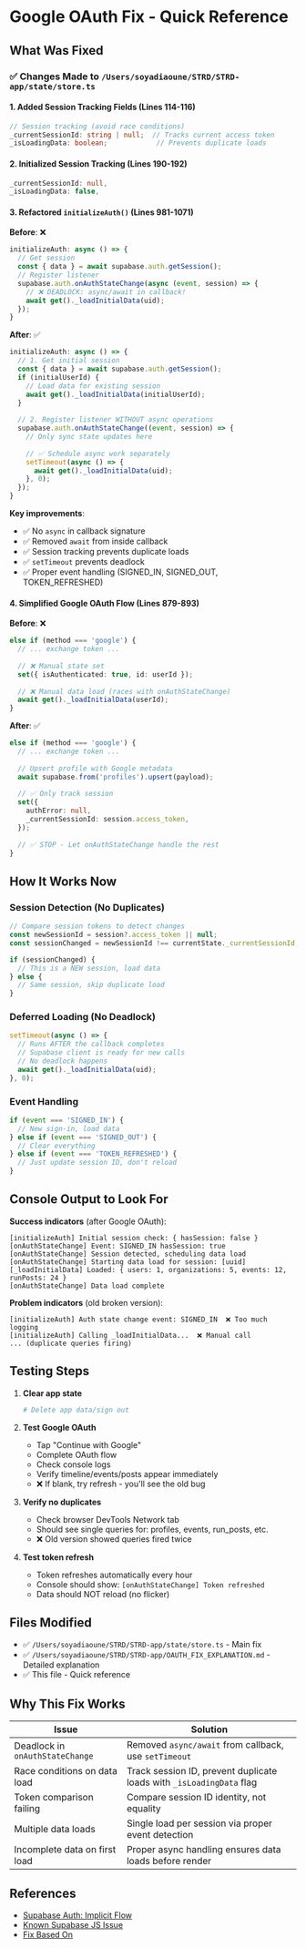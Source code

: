 # Google OAuth Fix - Quick Reference

## What Was Fixed

### ✅ Changes Made to `/Users/soyadiaoune/STRD/STRD-app/state/store.ts`

#### 1. **Added Session Tracking Fields** (Lines 114-116)
```typescript
// Session tracking (avoid race conditions)
_currentSessionId: string | null;  // Tracks current access token
_isLoadingData: boolean;            // Prevents duplicate loads
```

#### 2. **Initialized Session Tracking** (Lines 190-192)
```typescript
_currentSessionId: null,
_isLoadingData: false,
```

#### 3. **Refactored `initializeAuth()`** (Lines 981-1071)

**Before**: ❌
```typescript
initializeAuth: async () => {
  // Get session
  const { data } = await supabase.auth.getSession();
  // Register listener
  supabase.auth.onAuthStateChange(async (event, session) => {
    // ❌ DEADLOCK: async/await in callback!
    await get()._loadInitialData(uid);
  });
}
```

**After**: ✅
```typescript
initializeAuth: async () => {
  // 1. Get initial session
  const { data } = await supabase.auth.getSession();
  if (initialUserId) {
    // Load data for existing session
    await get()._loadInitialData(initialUserId);
  }
  
  // 2. Register listener WITHOUT async operations
  supabase.auth.onAuthStateChange((event, session) => {
    // Only sync state updates here
    
    // ✅ Schedule async work separately
    setTimeout(async () => {
      await get()._loadInitialData(uid);
    }, 0);
  });
}
```

**Key improvements**:
- ✅ No `async` in callback signature
- ✅ Removed `await` from inside callback
- ✅ Session tracking prevents duplicate loads
- ✅ `setTimeout` prevents deadlock
- ✅ Proper event handling (SIGNED_IN, SIGNED_OUT, TOKEN_REFRESHED)

#### 4. **Simplified Google OAuth Flow** (Lines 879-893)

**Before**: ❌
```typescript
else if (method === 'google') {
  // ... exchange token ...
  
  // ❌ Manual state set
  set({ isAuthenticated: true, id: userId });
  
  // ❌ Manual data load (races with onAuthStateChange)
  await get()._loadInitialData(userId);
}
```

**After**: ✅
```typescript
else if (method === 'google') {
  // ... exchange token ...
  
  // Upsert profile with Google metadata
  await supabase.from('profiles').upsert(payload);
  
  // ✅ Only track session
  set({
    authError: null,
    _currentSessionId: session.access_token,
  });
  
  // ✅ STOP - Let onAuthStateChange handle the rest
}
```

## How It Works Now

### Session Detection (No Duplicates)
```typescript
// Compare session tokens to detect changes
const newSessionId = session?.access_token || null;
const sessionChanged = newSessionId !== currentState._currentSessionId;

if (sessionChanged) {
  // This is a NEW session, load data
} else {
  // Same session, skip duplicate load
}
```

### Deferred Loading (No Deadlock)
```typescript
setTimeout(async () => {
  // Runs AFTER the callback completes
  // Supabase client is ready for new calls
  // No deadlock happens
  await get()._loadInitialData(uid);
}, 0);
```

### Event Handling
```typescript
if (event === 'SIGNED_IN') {
  // New sign-in, load data
} else if (event === 'SIGNED_OUT') {
  // Clear everything
} else if (event === 'TOKEN_REFRESHED') {
  // Just update session ID, don't reload
}
```

## Console Output to Look For

**Success indicators** (after Google OAuth):
```
[initializeAuth] Initial session check: { hasSession: false }
[onAuthStateChange] Event: SIGNED_IN hasSession: true
[onAuthStateChange] Session detected, scheduling data load
[onAuthStateChange] Starting data load for session: [uuid]
[_loadInitialData] Loaded: { users: 1, organizations: 5, events: 12, runPosts: 24 }
[onAuthStateChange] Data load complete
```

**Problem indicators** (old broken version):
```
[initializeAuth] Auth state change event: SIGNED_IN  ❌ Too much logging
[initializeAuth] Calling _loadInitialData...  ❌ Manual call
... (duplicate queries firing)
```

## Testing Steps

1. **Clear app state**
   ```bash
   # Delete app data/sign out
   ```

2. **Test Google OAuth**
   - Tap "Continue with Google"
   - Complete OAuth flow
   - Check console logs
   - Verify timeline/events/posts appear immediately
   - ❌ If blank, try refresh - you'll see the old bug

3. **Verify no duplicates**
   - Check browser DevTools Network tab
   - Should see single queries for: profiles, events, run_posts, etc.
   - ❌ Old version showed queries fired twice

4. **Test token refresh**
   - Token refreshes automatically every hour
   - Console should show: `[onAuthStateChange] Token refreshed`
   - Data should NOT reload (no flicker)

## Files Modified

- ✅ `/Users/soyadiaoune/STRD/STRD-app/state/store.ts` - Main fix
- ✅ `/Users/soyadiaoune/STRD/STRD-app/OAUTH_FIX_EXPLANATION.md` - Detailed explanation
- ✅ This file - Quick reference

## Why This Fix Works

| Issue | Solution |
|-------|----------|
| Deadlock in `onAuthStateChange` | Removed `async/await` from callback, use `setTimeout` |
| Race conditions on data load | Track session ID, prevent duplicate loads with `_isLoadingData` flag |
| Token comparison failing | Compare session ID identity, not equality |
| Multiple data loads | Single load per session via proper event detection |
| Incomplete data on first load | Proper async handling ensures data loads before render |

## References

- [Supabase Auth: Implicit Flow](https://supabase.com/docs/guides/auth/sessions/implicit-flow)
- [Known Supabase JS Issue](https://github.com/supabase/gotrue-js/issues/762)
- [Fix Based On](https://github.com/supabase/gotrue-js/issues/762#issuecomment-1780006492)


